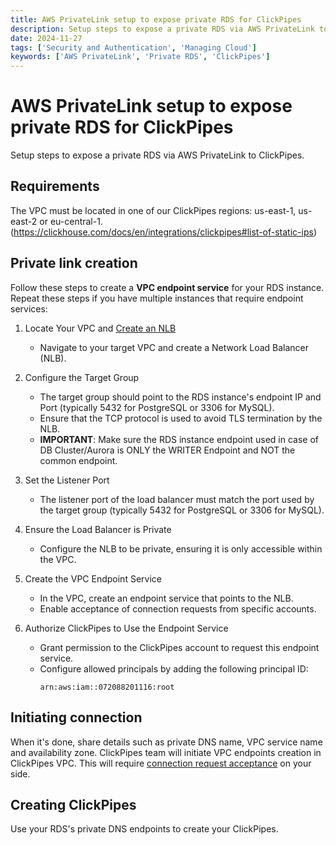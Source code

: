 ```yaml
---
title: AWS PrivateLink setup to expose private RDS for ClickPipes
description: Setup steps to expose a private RDS via AWS PrivateLink to ClickPipes.
date: 2024-11-27
tags: ['Security and Authentication', 'Managing Cloud']
keywords: ['AWS PrivateLink', 'Private RDS', 'ClickPipes']
---
```


# AWS PrivateLink setup to expose private RDS for ClickPipes

Setup steps to expose a private RDS via AWS PrivateLink to ClickPipes.

<!-- truncate -->

## Requirements

The VPC must be located in one of our ClickPipes regions: us-east-1, us-east-2 or eu-central-1.
(https://clickhouse.com/docs/en/integrations/clickpipes#list-of-static-ips)

## Private link creation

Follow these steps to create a **VPC endpoint service** for your RDS instance. Repeat these steps if you have multiple instances that require endpoint services:

1. Locate Your VPC and [Create an NLB](https://docs.aws.amazon.com/elasticloadbalancing/latest/network/create-network-load-balancer.html)
    - Navigate to your target VPC and create a Network Load Balancer (NLB).

2. Configure the Target Group
    - The target group should point to the RDS instance's endpoint IP and Port (typically 5432 for PostgreSQL or 3306 for MySQL).
    - Ensure that the TCP protocol is used to avoid TLS termination by the NLB.
    - **IMPORTANT**: Make sure the RDS instance endpoint used in case of DB Cluster/Aurora is ONLY the WRITER Endpoint and NOT the common endpoint.

3. Set the Listener Port
    - The listener port of the load balancer must match the port used by the target group (typically 5432 for PostgreSQL or 3306 for MySQL).

4. Ensure the Load Balancer is Private
    - Configure the NLB to be private, ensuring it is only accessible within the VPC.

5. Create the VPC Endpoint Service
    - In the VPC, create an endpoint service that points to the NLB.
    - Enable acceptance of connection requests from specific accounts.

6. Authorize ClickPipes to Use the Endpoint Service
    - Grant permission to the ClickPipes account to request this endpoint service.
    - Configure allowed principals by adding the following principal ID:
      ```
      arn:aws:iam::072088201116:root
      ```

## Initiating connection

When it's done, share details such as private DNS name, VPC service name and availability zone.
ClickPipes team will initiate VPC endpoints creation in ClickPipes VPC. This will require [connection request acceptance](https://docs.aws.amazon.com/vpc/latest/privatelink/configure-endpoint-service.html#accept-reject-connection-requests) on your side.

## Creating ClickPipes

Use your RDS's private DNS endpoints to create your ClickPipes.